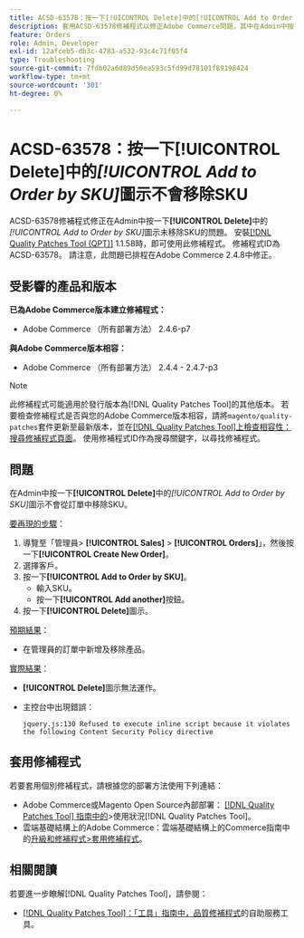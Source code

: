 ```yaml
---
title: ACSD-63578：按一下[!UICONTROL Delete]中的[!UICONTROL Add to Order by SKU]圖示不會移除SKU
description: 套用ACSD-63578修補程式以修正Adobe Commerce問題，其中在Admin中按一下[!UICONTROL Delete]中的[!UICONTROL Add to Order by SKU]圖示未移除SKU。
feature: Orders
role: Admin, Developer
exl-id: 12afceb5-db3c-4783-a532-93c4c71f05f4
type: Troubleshooting
source-git-commit: 7fdb02a6d89d50ea593c5fd99d78101f89198424
workflow-type: tm+mt
source-wordcount: '301'
ht-degree: 0%

---
```


# ACSD-63578：按一下&#x200B;**[!UICONTROL Delete]**&#x200B;中的&#x200B;*[!UICONTROL Add to Order by SKU]*&#x200B;圖示不會移除SKU

ACSD-63578修補程式修正在Admin中按一下&#x200B;**[!UICONTROL Delete]**&#x200B;中的&#x200B;*[!UICONTROL Add to Order by SKU]*&#x200B;圖示未移除SKU的問題。 安裝[[!DNL Quality Patches Tool (QPT)]](/help/tools/quality-patches-tool/quality-patches-tool-to-self-serve-quality-patches.md) 1.1.58時，即可使用此修補程式。 修補程式ID為ACSD-63578。 請注意，此問題已排程在Adobe Commerce 2.4.8中修正。

## 受影響的產品和版本

**已為Adobe Commerce版本建立修補程式：**

* Adobe Commerce （所有部署方法） 2.4.6-p7

**與Adobe Commerce版本相容：**

* Adobe Commerce （所有部署方法） 2.4.4 - 2.4.7-p3

>[!NOTE]
>
>此修補程式可能適用於發行版本為[!DNL Quality Patches Tool]的其他版本。 若要檢查修補程式是否與您的Adobe Commerce版本相容，請將`magento/quality-patches`套件更新至最新版本，並在[[!DNL Quality Patches Tool]上檢查相容性：搜尋修補程式頁面](https://experienceleague.adobe.com/tools/commerce-quality-patches/index.html)。 使用修補程式ID作為搜尋關鍵字，以尋找修補程式。

## 問題

在Admin中按一下&#x200B;**[!UICONTROL Delete]**&#x200B;中的&#x200B;*[!UICONTROL Add to Order by SKU]*&#x200B;圖示不會從訂單中移除SKU。

<u>要再現的步驟</u>：

1. 導覽至「管理員> **[!UICONTROL Sales]** > **[!UICONTROL Orders]**」，然後按一下&#x200B;**[!UICONTROL Create New Order]**。
1. 選擇客戶。
1. 按一下&#x200B;**[!UICONTROL Add to Order by SKU]**。
   * 輸入SKU。
   * 按一下&#x200B;**[!UICONTROL Add another]**&#x200B;按鈕。
1. 按一下&#x200B;**[!UICONTROL Delete]**&#x200B;圖示。

<u>預期結果</u>：

* 在管理員的訂單中新增及移除產品。

<u>實際結果</u>：

* **[!UICONTROL Delete]**&#x200B;圖示無法運作。
* 主控台中出現錯誤：

  `jquery.js:130 Refused to execute inline script because it violates the following Content Security Policy directive`

## 套用修補程式

若要套用個別修補程式，請根據您的部署方法使用下列連結：

* Adobe Commerce或Magento Open Source內部部署： [[!DNL Quality Patches Tool] 指南中的](/help/tools/quality-patches-tool/usage.md)>使用狀況[!DNL Quality Patches Tool]。
* 雲端基礎結構上的Adobe Commerce：雲端基礎結構上的Commerce指南中的[升級和修補程式>套用修補程式](https://experienceleague.adobe.com/docs/commerce-cloud-service/user-guide/develop/upgrade/apply-patches.html)。

## 相關閱讀

若要進一步瞭解[!DNL Quality Patches Tool]，請參閱：

* [[!DNL Quality Patches Tool]：「工具」指南中，品質修補程式](/help/tools/quality-patches-tool/quality-patches-tool-to-self-serve-quality-patches.md)的自助服務工具。
